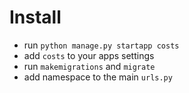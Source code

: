 # Install


- run `python manage.py startapp costs`
- add `costs` to your apps settings
- run `makemigrations` and `migrate`
- add namespace to the main `urls.py`


